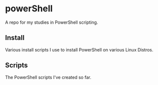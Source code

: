 # powerShell

A repo for my studies in PowerShell scripting.

## Install
Various install scripts I use to install PowerShell on various Linux Distros.

## Scripts
The PowerShell scripts I've created so far.
